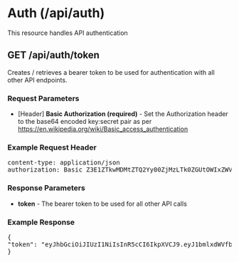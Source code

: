 # Auth (/api/auth)
<p>This resource handles API authentication</p>

## GET /api/auth/token
Creates / retrieves a bearer token to be used for authentication with all other API endpoints.

### Request Parameters
- [Header] <b>Basic Authorization (required)</b> - Set the Authorization header to the base64 encoded key:secret pair as per https://en.wikipedia.org/wiki/Basic_access_authentication

### Example Request Header
<pre>
content-type: application/json
authorization: Basic Z3E1ZTkwMDMtZTQ2Yy00ZjMzLTk0ZGUtOWIxZWVkZmViOTRiOk9EUTJOVGsyTmpOallUbG1NakV6TW1OaU5ERTBZV0kzWVRaaU9HTXhaR014TkdZeFlqYzRORFkxT1RZPQ==
</pre>

### Response Parameters
- <b>token</b> - The bearer token to be used for all other API calls

### Example Response</b>
<pre>
{
"token": "eyJhbGciOiJIUzI1NiIsInR5cCI6IkpXVCJ9.eyJ1bmlxdWVfbmFtZSI6ImFmYTIyMTczLTZhNDYtNDc2MS04MzA4LTI3YWQ0YjIxMWM0MCIsInJvbGUiOiJQb3J0YWxVc2VyIiwiaHR0cDovL3NjaGVtYXMubWljcm9zb2Z0LmNvbS93cy8yMDA4LzA2L2lkZW50aXR5L2NsYWltcy91c2VyZGF0YSI6IntcIklkXCI6XCJhZmEyMjE3My02YTQ2LTQ3NjEtODMwOC0yN2FkNGIyMTFjNDBcIixcIkF1dGhUeXBlXCI6MixcIkRhdGFcIjpudWxsfSIsIm5iZiI6MTU3MDE5NjE4NiwiZXhwIjoxNTcwMTk5Nzg2LCJpYXQiOjE1NzAxOTYxODYsImlzcyI6InNlbGYiLCJhdWQiOiJodHRwOi8vZ29hdmVyLmNvbSJ9.XZmHyG_IVurCvpsNM_8R-ACzz9jReafpww9hrr3vyr4"
}
</pre>
